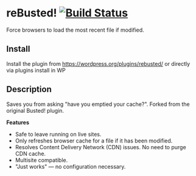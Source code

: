 # reBusted! [![Build Status](https://travis-ci.org/Pross/reBusted.svg?branch=master)](https://travis-ci.org/Pross/reBusted)

Force browsers to load the most recent file if modified.

## Install
Install the plugin from https://wordpress.org/plugins/rebusted/ or directly via plugins install in WP

## Description

Saves you from asking "have you emptied your cache?".
Forked from the original Busted! plugin.

**Features**

* Safe to leave running on live sites.
* Only refreshes browser cache for a file if it has been modified.
* Resolves Content Delivery Network (CDN) issues. No need to purge CDN cache.
* Multisite compatible.
* "Just works" — no configuration necessary.